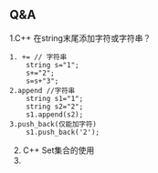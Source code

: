 ##  Q&A
1.C++ 在string末尾添加字符或字符串？

```
1. += // 字符串
	string s="1";
	s+="2";
	s=s+"3";
2.append //字符串
	string s1="1";
	string s2="2";
	s1.append(s2);
3.push_back(仅能加字符)
	s1.push_back('2');
```



2. C++ Set集合的使用
3. 